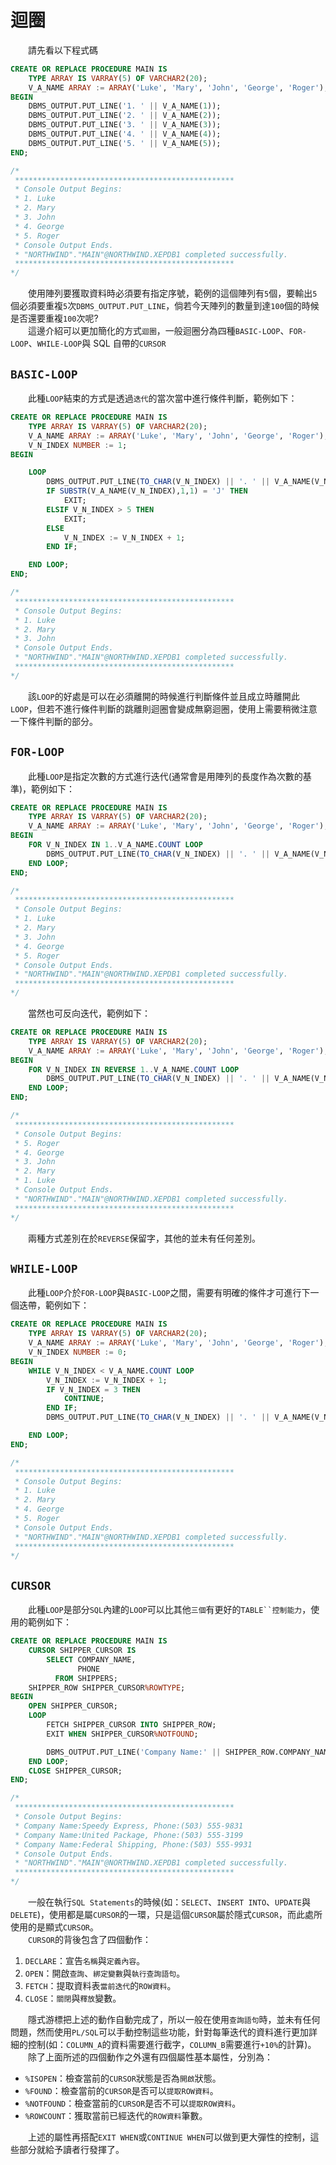 # 迴圈

&emsp;&emsp;請先看以下程式碼

```SQL
CREATE OR REPLACE PROCEDURE MAIN IS
    TYPE ARRAY IS VARRAY(5) OF VARCHAR2(20);
    V_A_NAME ARRAY := ARRAY('Luke', 'Mary', 'John', 'George', 'Roger');
BEGIN
    DBMS_OUTPUT.PUT_LINE('1. ' || V_A_NAME(1));
    DBMS_OUTPUT.PUT_LINE('2. ' || V_A_NAME(2));
    DBMS_OUTPUT.PUT_LINE('3. ' || V_A_NAME(3));
    DBMS_OUTPUT.PUT_LINE('4. ' || V_A_NAME(4));
    DBMS_OUTPUT.PUT_LINE('5. ' || V_A_NAME(5));
END;

/*
 *************************************************
 * Console Output Begins:
 * 1. Luke
 * 2. Mary
 * 3. John
 * 4. George
 * 5. Roger
 * Console Output Ends.
 * "NORTHWIND"."MAIN"@NORTHWIND.XEPDB1 completed successfully.
 *************************************************
*/
```

&emsp;&emsp;使用陣列要獲取資料時必須要有指定序號，範例的這個陣列有`5`個，要輸出`5`個必須要重複`5`次`DBMS_OUTPUT.PUT_LINE`，倘若今天陣列的數量到達`100`個的時候是否還要重複`100`次呢?</br>
&emsp;&emsp;這邊介紹可以更加簡化的方式`迴圈`，一般迴圈分為四種`BASIC-LOOP`、`FOR-LOOP`、`WHILE-LOOP`與 SQL 自帶的`CURSOR`

## `BASIC-LOOP`

&emsp;&emsp;此種`LOOP`結束的方式是透過`迭代`的當次當中進行條件判斷，範例如下：

```SQL
CREATE OR REPLACE PROCEDURE MAIN IS
    TYPE ARRAY IS VARRAY(5) OF VARCHAR2(20);
    V_A_NAME ARRAY := ARRAY('Luke', 'Mary', 'John', 'George', 'Roger');
    V_N_INDEX NUMBER := 1;
BEGIN

    LOOP
        DBMS_OUTPUT.PUT_LINE(TO_CHAR(V_N_INDEX) || '. ' || V_A_NAME(V_N_INDEX));
        IF SUBSTR(V_A_NAME(V_N_INDEX),1,1) = 'J' THEN
            EXIT;
        ELSIF V_N_INDEX > 5 THEN
            EXIT;
        ELSE
            V_N_INDEX := V_N_INDEX + 1;
        END IF;

    END LOOP;
END;

/*
 *************************************************
 * Console Output Begins:
 * 1. Luke
 * 2. Mary
 * 3. John
 * Console Output Ends.
 * "NORTHWIND"."MAIN"@NORTHWIND.XEPDB1 completed successfully.
 *************************************************
*/
```

&emsp;&emsp;該`LOOP`的好處是可以在必須離開的時候進行判斷條件並且成立時離開此`LOOP`，但若不進行條件判斷的跳離則迴圈會變成無窮迴圈，使用上需要稍微注意一下條件判斷的部分。

## `FOR-LOOP`

&emsp;&emsp;此種`LOOP`是指定次數的方式進行迭代(通常會是用陣列的長度作為次數的基準)，範例如下：

```SQL
CREATE OR REPLACE PROCEDURE MAIN IS
    TYPE ARRAY IS VARRAY(5) OF VARCHAR2(20);
    V_A_NAME ARRAY := ARRAY('Luke', 'Mary', 'John', 'George', 'Roger');
BEGIN
    FOR V_N_INDEX IN 1..V_A_NAME.COUNT LOOP
        DBMS_OUTPUT.PUT_LINE(TO_CHAR(V_N_INDEX) || '. ' || V_A_NAME(V_N_INDEX));
    END LOOP;
END;

/*
 *************************************************
 * Console Output Begins:
 * 1. Luke
 * 2. Mary
 * 3. John
 * 4. George
 * 5. Roger
 * Console Output Ends.
 * "NORTHWIND"."MAIN"@NORTHWIND.XEPDB1 completed successfully.
 *************************************************
*/
```

&emsp;&emsp;當然也可反向迭代，範例如下：

```SQL
CREATE OR REPLACE PROCEDURE MAIN IS
    TYPE ARRAY IS VARRAY(5) OF VARCHAR2(20);
    V_A_NAME ARRAY := ARRAY('Luke', 'Mary', 'John', 'George', 'Roger');
BEGIN
    FOR V_N_INDEX IN REVERSE 1..V_A_NAME.COUNT LOOP
        DBMS_OUTPUT.PUT_LINE(TO_CHAR(V_N_INDEX) || '. ' || V_A_NAME(V_N_INDEX));
    END LOOP;
END;

/*
 *************************************************
 * Console Output Begins:
 * 5. Roger
 * 4. George
 * 3. John
 * 2. Mary
 * 1. Luke
 * Console Output Ends.
 * "NORTHWIND"."MAIN"@NORTHWIND.XEPDB1 completed successfully.
 *************************************************
*/
```

&emsp;&emsp;兩種方式差別在於`REVERSE`保留字，其他的並未有任何差別。

## `WHILE-LOOP`

&emsp;&emsp;此種`LOOP`介於`FOR-LOOP`與`BASIC-LOOP`之間，需要有明確的條件才可進行下一個迭帶，範例如下：

```SQL
CREATE OR REPLACE PROCEDURE MAIN IS
    TYPE ARRAY IS VARRAY(5) OF VARCHAR2(20);
    V_A_NAME ARRAY := ARRAY('Luke', 'Mary', 'John', 'George', 'Roger');
    V_N_INDEX NUMBER := 0;
BEGIN
    WHILE V_N_INDEX < V_A_NAME.COUNT LOOP
        V_N_INDEX := V_N_INDEX + 1;
        IF V_N_INDEX = 3 THEN
            CONTINUE;
        END IF;
        DBMS_OUTPUT.PUT_LINE(TO_CHAR(V_N_INDEX) || '. ' || V_A_NAME(V_N_INDEX));

    END LOOP;
END;

/*
 *************************************************
 * Console Output Begins:
 * 1. Luke
 * 2. Mary
 * 4. George
 * 5. Roger
 * Console Output Ends.
 * "NORTHWIND"."MAIN"@NORTHWIND.XEPDB1 completed successfully.
 *************************************************
*/
```

## `CURSOR`

&emsp;&emsp;此種`LOOP`是部分`SQL`內建的`LOOP`可以比其他`三個`有更好的` TABLE``控制能力 `，使用的範例如下：

```SQL
CREATE OR REPLACE PROCEDURE MAIN IS
    CURSOR SHIPPER_CURSOR IS
        SELECT COMPANY_NAME,
               PHONE
          FROM SHIPPERS;
    SHIPPER_ROW SHIPPER_CURSOR%ROWTYPE;
BEGIN
    OPEN SHIPPER_CURSOR;
    LOOP
        FETCH SHIPPER_CURSOR INTO SHIPPER_ROW;
        EXIT WHEN SHIPPER_CURSOR%NOTFOUND;

        DBMS_OUTPUT.PUT_LINE('Company Name:' || SHIPPER_ROW.COMPANY_NAME || ', Phone:' || SHIPPER_ROW.PHONE);
    END LOOP;
    CLOSE SHIPPER_CURSOR;
END;

/*
 *************************************************
 * Console Output Begins:
 * Company Name:Speedy Express, Phone:(503) 555-9831
 * Company Name:United Package, Phone:(503) 555-3199
 * Company Name:Federal Shipping, Phone:(503) 555-9931
 * Console Output Ends.
 * "NORTHWIND"."MAIN"@NORTHWIND.XEPDB1 completed successfully.
 *************************************************
*/
```

&emsp;&emsp;一般在執行`SQL Statements`的時候(如：`SELECT`、`INSERT INTO`、`UPDATE`與`DELETE`)，使用都是屬`CURSOR`的一環，只是這個`CURSOR`屬於隱式`CURSOR`，而此處所使用的是顯式`CURSOR`。</br>
&emsp;&emsp;`CURSOR`的背後包含了四個動作：

1. `DECLARE`：宣告`名稱`與`定義內容`。
2. `OPEN`：開啟`查詢`、`綁定變數`與`執行查詢語句`。
3. `FETCH`：提取資料表`當前迭代`的`ROW資料`。
4. `CLOSE`：`關閉`與`釋放`變數。

&emsp;&emsp;隱式游標把上述的動作自動完成了，所以一般在使用`查詢語句`時，並未有任何問題，然而使用`PL/SQL`可以手動控制這些功能，針對每筆迭代的資料進行更加詳細的控制(如：`COLUMN_A`的資料需要進行截字，`COLUMN_B`需要進行`+10%`的計算)。</br>
&emsp;&emsp;除了上面所述的四個動作之外還有四個屬性基本屬性，分別為：

-   `%ISOPEN`：檢查當前的`CURSOR`狀態是否為`開啟`狀態。
-   `%FOUND`：檢查當前的`CURSOR`是否可以`提取ROW資料`。
-   `%NOTFOUND`：檢查當前的`CURSOR`是否不可以`提取ROW資料`。
-   `%ROWCOUNT`：獲取當前已經迭代的`ROW資料`筆數。

&emsp;&emsp;上述的屬性再搭配`EXIT WHEN`或`CONTINUE WHEN`可以做到更大彈性的控制，這些部分就給予讀者行發揮了。
